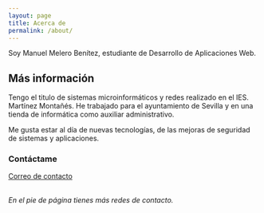 ```yaml
---
layout: page
title: Acerca de
permalink: /about/
---
```


Soy Manuel Melero Benítez, estudiante de Desarrollo de Aplicaciones Web.

## Más información

Tengo el titulo de sistemas microinformáticos y redes realizado en el IES. Martínez Montañés. He trabajado para el ayuntamiento de Sevilla y en una tienda de informática como auxiliar administrativo.

Me gusta estar al día de nuevas tecnologías, de las mejoras de seguridad de sistemas y aplicaciones.

### Contáctame

[Correo de contacto](mailto:manuel.melero@outlook.com)

<br>*En el pie de página tienes más redes de contacto.*
